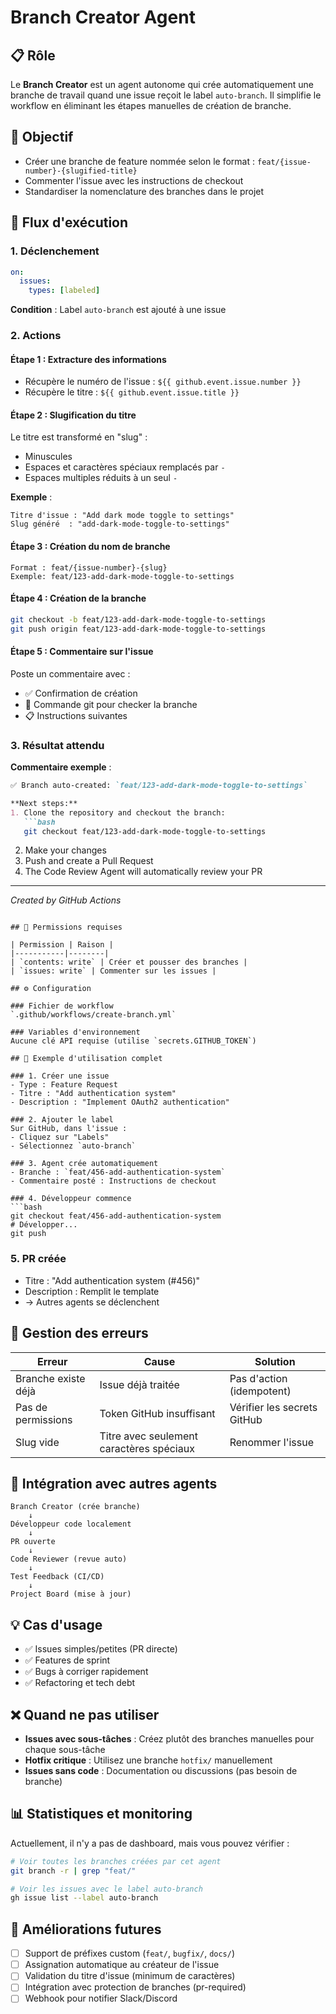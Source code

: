 # Branch Creator Agent

## 📋 Rôle

Le **Branch Creator** est un agent autonome qui crée automatiquement une branche de travail quand une issue reçoit le label `auto-branch`. Il simplifie le workflow en éliminant les étapes manuelles de création de branche.

## 🎯 Objectif

- Créer une branche de feature nommée selon le format : `feat/{issue-number}-{slugified-title}`
- Commenter l'issue avec les instructions de checkout
- Standardiser la nomenclature des branches dans le projet

## 🔄 Flux d'exécution

### 1. **Déclenchement**

```yaml
on:
  issues:
    types: [labeled]
```

**Condition** : Label `auto-branch` est ajouté à une issue

### 2. **Actions**

#### Étape 1 : Extracture des informations
- Récupère le numéro de l'issue : `${{ github.event.issue.number }}`
- Récupère le titre : `${{ github.event.issue.title }}`

#### Étape 2 : Slugification du titre
Le titre est transformé en "slug" :
- Minuscules
- Espaces et caractères spéciaux remplacés par `-`
- Espaces multiples réduits à un seul `-`

**Exemple** :
```
Titre d'issue : "Add dark mode toggle to settings"
Slug généré  : "add-dark-mode-toggle-to-settings"
```

#### Étape 3 : Création du nom de branche
```
Format : feat/{issue-number}-{slug}
Exemple: feat/123-add-dark-mode-toggle-to-settings
```

#### Étape 4 : Création de la branche
```bash
git checkout -b feat/123-add-dark-mode-toggle-to-settings
git push origin feat/123-add-dark-mode-toggle-to-settings
```

#### Étape 5 : Commentaire sur l'issue
Poste un commentaire avec :
- ✅ Confirmation de création
- 📝 Commande git pour checker la branche
- 📋 Instructions suivantes

### 3. **Résultat attendu**

**Commentaire exemple** :

```markdown
✅ Branch auto-created: `feat/123-add-dark-mode-toggle-to-settings`

**Next steps:**
1. Clone the repository and checkout the branch:
   ```bash
   git checkout feat/123-add-dark-mode-toggle-to-settings
   ```
2. Make your changes
3. Push and create a Pull Request
4. The Code Review Agent will automatically review your PR

---
*Created by GitHub Actions*
```

## 🔐 Permissions requises

| Permission | Raison |
|-----------|--------|
| `contents: write` | Créer et pousser des branches |
| `issues: write` | Commenter sur les issues |

## ⚙️ Configuration

### Fichier de workflow
`.github/workflows/create-branch.yml`

### Variables d'environnement
Aucune clé API requise (utilise `secrets.GITHUB_TOKEN`)

## 📝 Exemple d'utilisation complet

### 1. Créer une issue
- Type : Feature Request
- Titre : "Add authentication system"
- Description : "Implement OAuth2 authentication"

### 2. Ajouter le label
Sur GitHub, dans l'issue :
- Cliquez sur "Labels"
- Sélectionnez `auto-branch`

### 3. Agent crée automatiquement
- Branche : `feat/456-add-authentication-system`
- Commentaire posté : Instructions de checkout

### 4. Développeur commence
```bash
git checkout feat/456-add-authentication-system
# Développer...
git push
```

### 5. PR créée
- Titre : "Add authentication system (#456)"
- Description : Remplit le template
- → Autres agents se déclenchent

## 🚨 Gestion des erreurs

| Erreur | Cause | Solution |
|--------|-------|----------|
| Branche existe déjà | Issue déjà traitée | Pas d'action (idempotent) |
| Pas de permissions | Token GitHub insuffisant | Vérifier les secrets GitHub |
| Slug vide | Titre avec seulement caractères spéciaux | Renommer l'issue |

## 🔄 Intégration avec autres agents

```
Branch Creator (crée branche)
    ↓
Développeur code localement
    ↓
PR ouverte
    ↓
Code Reviewer (revue auto)
    ↓
Test Feedback (CI/CD)
    ↓
Project Board (mise à jour)
```

## 💡 Cas d'usage

- ✅ Issues simples/petites (PR directe)
- ✅ Features de sprint
- ✅ Bugs à corriger rapidement
- ✅ Refactoring et tech debt

## ❌ Quand ne pas utiliser

- **Issues avec sous-tâches** : Créez plutôt des branches manuelles pour chaque sous-tâche
- **Hotfix critique** : Utilisez une branche `hotfix/` manuellement
- **Issues sans code** : Documentation ou discussions (pas besoin de branche)

## 📊 Statistiques et monitoring

Actuellement, il n'y a pas de dashboard, mais vous pouvez vérifier :

```bash
# Voir toutes les branches créées par cet agent
git branch -r | grep "feat/"

# Voir les issues avec le label auto-branch
gh issue list --label auto-branch
```

## 🔮 Améliorations futures

- [ ] Support de préfixes custom (`feat/`, `bugfix/`, `docs/`)
- [ ] Assignation automatique au créateur de l'issue
- [ ] Validation du titre d'issue (minimum de caractères)
- [ ] Intégration avec protection de branches (pr-required)
- [ ] Webhook pour notifier Slack/Discord
